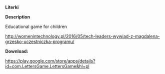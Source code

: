 <b>Literki</b>

<b>Description</b>

Educational game for children

http://womenintechnology.pl/2016/05/tech-leaders-wywiad-z-magdalena-grzesko-uczestniczka-programu/

<b>Download:</b>

https://play.google.com/store/apps/details?id=com.LettersGame.LettersGame&hl=pl
